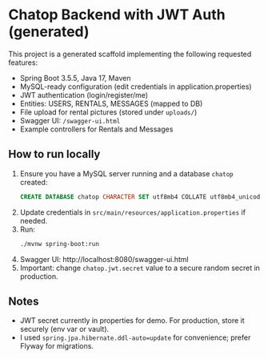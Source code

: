 # Chatop Backend with JWT Auth (generated)

This project is a generated scaffold implementing the following requested features:
- Spring Boot 3.5.5, Java 17, Maven
- MySQL-ready configuration (edit credentials in application.properties)
- JWT authentication (login/register/me)
- Entities: USERS, RENTALS, MESSAGES (mapped to DB)
- File upload for rental pictures (stored under `uploads/`)
- Swagger UI: `/swagger-ui.html`
- Example controllers for Rentals and Messages

## How to run locally
1. Ensure you have a MySQL server running and a database `chatop` created:
   ```sql
   CREATE DATABASE chatop CHARACTER SET utf8mb4 COLLATE utf8mb4_unicode_ci;
   ```
2. Update credentials in `src/main/resources/application.properties` if needed.
3. Run:
   ```bash
   ./mvnw spring-boot:run
   ```
4. Swagger UI: http://localhost:8080/swagger-ui.html
5. Important: change `chatop.jwt.secret` value to a secure random secret in production.

## Notes
- JWT secret currently in properties for demo. For production, store it securely (env var or vault).
- I used `spring.jpa.hibernate.ddl-auto=update` for convenience; prefer Flyway for migrations.
